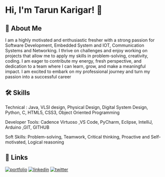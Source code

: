 
# Hi, I'm Tarun Karigar! 👋


## 🚀 About Me
I am a highly motivated and enthusiastic fresher with a strong passion for Software Development, Embedded System and IOT, Communication Systems and Networking. I thrive on challenges and enjoy working on projects that allow me to apply my skills in problem-solving, creativity, coding.
I am eager to contribute my energy, fresh perspective, and dedication to a team where I can learn, grow, and make a meaningful impact. I am excited to embark on my professional journey and turn my passion into a successful career


## 🛠 Skills
Technical :  Java, VLSI design, Physical Design, Digital System Design, Python, C, HTML5, CSS3,  Object Oriented Programming

Developer Tools: Cadence Virtuoso ,VS Code, PyCharm, Eclipse, IntelliJ, Arduino ,GIT, GITHUB

Soft Skills: Problem-solving, Teamwork, Critical thinking, Proactive and Self-motivated, Logical reasoning



## 🔗 Links
[![portfolio](https://img.shields.io/badge/my_portfolio-000?style=for-the-badge&logo=ko-fi&logoColor=white)](https://github.com/Tarun-Karigar)
[![linkedin](https://img.shields.io/badge/linkedin-0A66C2?style=for-the-badge&logo=linkedin&logoColor=white)](www.linkedin.com/in/tarun-karigar)
[![twitter](https://img.shields.io/badge/twitter-1DA1F2?style=for-the-badge&logo=twitter&logoColor=white)](https://x.com/TarunKarigar)


